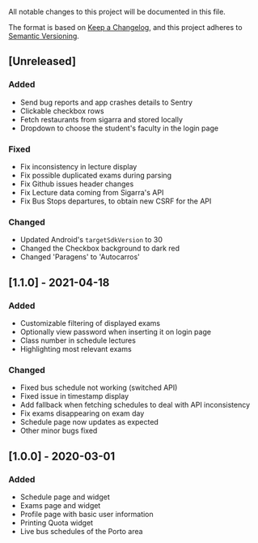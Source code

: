 All notable changes to this project will be documented in this file.

The format is based on [Keep a Changelog](https://keepachangelog.com/en/1.0.0/),
and this project adheres to [Semantic Versioning](https://semver.org/spec/v2.0.0.html).

## [Unreleased]

### Added

- Send bug reports and app crashes details to Sentry
- Clickable checkbox rows
- Fetch restaurants from sigarra and stored locally
- Dropdown to choose the student's faculty in the login page

### Fixed

- Fix inconsistency in lecture display
- Fix possible duplicated exams during parsing
- Fix Github issues header changes
- Fix Lecture data coming from Sigarra's API
- Fix Bus Stops departures, to obtain new CSRF for the API

### Changed

- Updated Android's `targetSdkVersion` to 30
- Changed the Checkbox background to dark red
- Changed 'Paragens' to 'Autocarros'

## [1.1.0] - 2021-04-18

### Added

- Customizable filtering of displayed exams
- Optionally view password when inserting it on login page
- Class number in schedule lectures
- Highlighting most relevant exams

### Changed

- Fixed bus schedule not working (switched API)
- Fixed issue in timestamp display
- Add fallback when fetching schedules to deal with API inconsistency
- Fix exams disappearing on exam day
- Schedule page now updates as expected
- Other minor bugs fixed

## [1.0.0] - 2020-03-01

### Added

- Schedule page and widget
- Exams page and widget
- Profile page with basic user information
- Printing Quota widget
- Live bus schedules of the Porto area

